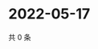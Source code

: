 # 2022-05-17

共 0 条

<!-- BEGIN WEIBO -->
<!-- 最后更新时间 Tue May 17 2022 20:32:42 GMT+0800 (China Standard Time) -->

<!-- END WEIBO -->
